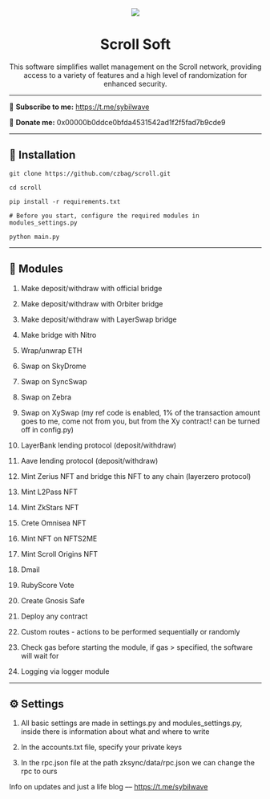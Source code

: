 <div align="center">
  <img src="https://i.imgur.com/Vaah2gJ.png"  />
  <h1>Scroll Soft</h1>
  <p>This software simplifies wallet management on the Scroll network, providing access to a variety of features and a high level of randomization for enhanced security.</p>
</div>

---

🔔 <b>Subscribe to me:</b> https://t.me/sybilwave

🤑 <b>Donate me:</b> 0x00000b0ddce0bfda4531542ad1f2f5fad7b9cde9

---
<h2>🚀 Installation</h2>

```
git clone https://github.com/czbag/scroll.git

cd scroll

pip install -r requirements.txt

# Before you start, configure the required modules in modules_settings.py

python main.py
```
---
<h2>🚨 Modules</h2>

1. Make deposit/withdraw with official bridge

2. Make deposit/withdraw with Orbiter bridge

3. Make deposit/withdraw with LayerSwap bridge

4. Make bridge with Nitro

5. Wrap/unwrap ETH

6. Swap on SkyDrome

7. Swap on SyncSwap

8. Swap on Zebra

9. Swap on XySwap (my ref code is enabled, 1% of the transaction amount goes to me, come not from you, but from the Xy contract! can be turned off in config.py)

10. LayerBank lending protocol (deposit/withdraw)

11. Aave lending protocol (deposit/withdraw)

12. Mint Zerius NFT and bridge this NFT to any chain (layerzero protocol)

13. Mint L2Pass NFT

14. Mint ZkStars NFT

15. Crete Omnisea NFT

16. Mint NFT on NFTS2ME

17. Mint Scroll Origins NFT

18. Dmail

19. RubyScore Vote

20. Create Gnosis Safe

21. Deploy any contract

22. Custom routes - actions to be performed sequentially or randomly

23. Check gas before starting the module, if gas > specified, the software will wait for

24. Logging via logger module

---
<h2>⚙️ Settings</h2>

1) All basic settings are made in settings.py and modules_settings.py, inside there is information about what and where to write

2) In the accounts.txt file, specify your private keys

3) In the rpc.json file at the path zksync/data/rpc.json we can change the rpc to ours

Info on updates and just a life blog –– https://t.me/sybilwave
